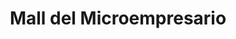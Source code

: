 ---
title: "Mall del Microempresario"
url: /san-bernardo/mall-del-microempresario/
shop: centro comercial
---